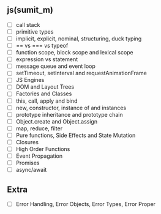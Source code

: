## js(sumit_m)

- [ ] call stack
- [ ] primitive types
- [ ] implicit, explicit, nominal, structuring, duck typing
- [ ] == vs === vs typeof
- [ ] function scope, block scope and lexical scope
- [ ] expression vs statement
- [ ] message queue and event loop
- [ ] setTimeout, setInterval and requestAnimationFrame
- [ ] JS Engines
- [ ] DOM and Layout Trees
- [ ] Factories and Classes
- [ ] this, call, apply and bind
- [ ] new, constructor, instance of and instances
- [ ] prototype inheritance and prototype chain
- [ ] Object.create and Object.assign
- [ ] map, reduce, filter
- [ ] Pure functions, Side Effects and State Mutation
- [ ] Closures
- [ ] High Order Functions
- [ ] Event Propagation
- [ ] Promises
- [ ] async/await
## Extra
- [ ] Error Handling, Error Objects, Error Types, Error Proper
 